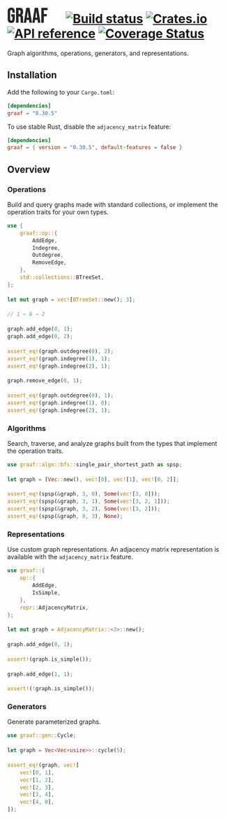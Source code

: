 # ![Graaf!](/logo.png "Graaf") &emsp; [![Build status](https://github.com/bsdrks/graaf/actions/workflows/rust.yml/badge.svg)](https://github.com/bsdrks/graaf/actions) [![Crates.io](https://img.shields.io/crates/v/graaf.svg)](https://crates.io/crates/graaf) [![API reference](https://docs.rs/graaf/badge.svg)](https://docs.rs/graaf) [![Coverage Status](https://coveralls.io/repos/github/bsdrks/graaf/badge.svg?branch=main)](https://coveralls.io/github/bsdrks/graaf?branch=main)

Graph algorithms, operations, generators, and representations.

## Installation

Add the following to your `Cargo.toml`:

```toml
[dependencies]
graaf = "0.30.5"
```

To use stable Rust, disable the `adjacency_matrix` feature:

```toml
[dependencies]
graaf = { version = "0.30.5", default-features = false }
```

## Overview

### Operations

Build and query graphs made with standard collections, or implement the operation traits for your own types.

```rust
use {
    graaf::op::{
        AddEdge,
        Indegree,
        Outdegree,
        RemoveEdge,
    },
    std::collections::BTreeSet,
};

let mut graph = vec![BTreeSet::new(); 3];

// 1 ← 0 → 2

graph.add_edge(0, 1);
graph.add_edge(0, 2);

assert_eq!(graph.outdegree(0), 2);
assert_eq!(graph.indegree(1), 1);
assert_eq!(graph.indegree(2), 1);

graph.remove_edge(0, 1);

assert_eq!(graph.outdegree(0), 1);
assert_eq!(graph.indegree(1), 0);
assert_eq!(graph.indegree(2), 1);
```

### Algorithms

Search, traverse, and analyze graphs built from the types that implement the operation traits.

```rust
use graaf::algo::bfs::single_pair_shortest_path as spsp;

let graph = [Vec::new(), vec![0], vec![1], vec![0, 2]];

assert_eq!(spsp(&graph, 3, 0), Some(vec![3, 0]));
assert_eq!(spsp(&graph, 3, 1), Some(vec![3, 2, 1]));
assert_eq!(spsp(&graph, 3, 2), Some(vec![3, 2]));
assert_eq!(spsp(&graph, 0, 3), None);
```

### Representations

Use custom graph representations. An adjacency matrix representation is available with the `adjacency_matrix` feature.

```rust
use graaf::{
    op::{
        AddEdge,
        IsSimple,
    },
    repr::AdjacencyMatrix,
};

let mut graph = AdjacencyMatrix::<3>::new();

graph.add_edge(0, 1);

assert!(graph.is_simple());

graph.add_edge(1, 1);

assert!(!graph.is_simple());
```

### Generators

Generate parameterized graphs.

```rust
use graaf::gen::Cycle;

let graph = Vec<Vec<usize>>::cycle(5);

assert_eq!(graph, vec![
    vec![0, 1],
    vec![1, 2],
    vec![2, 3],
    vec![3, 4],
    vec![4, 0],
]);
```

